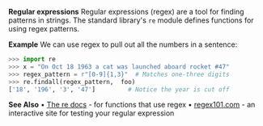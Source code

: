 **Regular expressions**
Regular expressions (regex) are a tool for finding patterns in strings. The standard library's `re` module defines functions for using regex patterns.

**Example**
We can use regex to pull out all the numbers in a sentence:
```py
>>> import re
>>> x = "On Oct 18 1963 a cat was launched aboard rocket #47"
>>> regex_pattern = r"[0-9]{1,3}"  # Matches one-three digits
>>> re.findall(regex_pattern,  foo)
['18', '196', '3', '47']         # Notice the year is cut off
```
**See Also**
• [The re docs](https://docs.python.org/3/library/re.html) - for functions that use regex
• [regex101.com](https://regex101.com) - an interactive site for testing your regular expression
